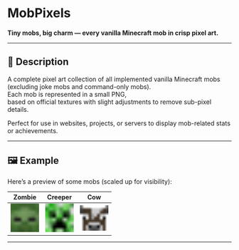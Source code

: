 # MobPixels

**Tiny mobs, big charm — every vanilla Minecraft mob in crisp pixel art.**

---

## 📜 Description
A complete pixel art collection of all implemented vanilla Minecraft mobs  
(excluding joke mobs and command-only mobs).  
Each mob is represented in a small PNG,  
based on official textures with slight adjustments to remove sub-pixel details.

Perfect for use in websites, projects, or servers to display mob-related stats or achievements.

---

## 🖼 Example
Here’s a preview of some mobs (scaled up for visibility):

| Zombie | Creeper | Cow |
|--------|---------|-----|
| <img src="mob_assets/minecraft_zombie.png" width="64"/> | <img src="mob_assets/minecraft_creeper.png" width="64"/> | <img src="mob_assets/minecraft_cow.png" width="64"/> |

---

